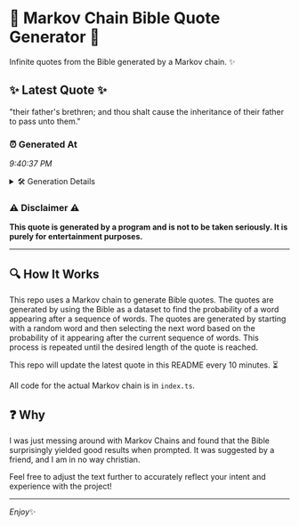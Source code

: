 # 📖 Markov Chain Bible Quote Generator 📖

Infinite quotes from the Bible generated by a Markov chain. ✨

## ✨ Latest Quote ✨
"their father's brethren; and thou shalt cause the inheritance of their father to pass unto them."

### ⏰ Generated At
*9:40:37 PM*

<details>
    <summary>🛠️ Generation Details</summary>
    <p>
        <strong>🌱 Seed:</strong> their<br>
        <strong>🔄 Iterations:</strong> 15<br>
        <strong>📜 Context History:</strong><br>[ their ]: father's<br>[ their, father's ]: brethren;<br>[ their, father's, brethren; ]: and<br>[ their, father's, brethren;, and ]: thou<br>[ their, father's, brethren;, and, thou ]: shalt<br>[ their, father's, brethren;, and, thou, shalt ]: cause<br>[ father's, brethren;, and, thou, shalt, cause ]: the<br>[ brethren;, and, thou, shalt, cause, the ]: inheritance<br>[ and, thou, shalt, cause, the, inheritance ]: of<br>[ thou, shalt, cause, the, inheritance, of ]: their<br>[ shalt, cause, the, inheritance, of, their ]: father<br>[ cause, the, inheritance, of, their, father ]: to<br>[ the, inheritance, of, their, father, to ]: pass<br>[ inheritance, of, their, father, to, pass ]: unto<br>[ of, their, father, to, pass, unto ]: them.<br>
    </p>
</details>

### ⚠️ Disclaimer ⚠️
**This quote is generated by a program and is not to be taken seriously. It is purely for entertainment purposes.**

---

## 🔍 How It Works

This repo uses a Markov chain to generate Bible quotes. The quotes are generated by using the Bible as a dataset to find the probability of a word appearing after a sequence of words. The quotes are generated by starting with a random word and then selecting the next word based on the probability of it appearing after the current sequence of words. This process is repeated until the desired length of the quote is reached.

This repo will update the latest quote in this README every 10 minutes. ⏳

All code for the actual Markov chain is in `index.ts`.

## ❓ Why

I was just messing around with Markov Chains and found that the Bible surprisingly yielded good results when prompted. 
It was suggested by a friend, and I am in no way christian.

Feel free to adjust the text further to accurately reflect your intent and experience with the project!

---

*Enjoy*✨
